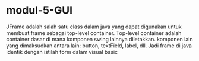 # modul-5-GUI
JFrame adalah salah satu class dalam java yang dapat digunakan untuk membuat frame sebagai top-level container. 
Top-level container adalah container dasar di mana komponen swing lainnya diletakkan. 
komponen lain yang dimaksudkan antara lain: button, textField, label, dll. 
Jadi frame di java identik dengan istilah form dalam visual basic
